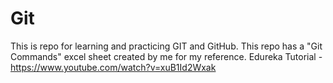 # Git

This is repo for learning and practicing GIT and GitHub.
This repo has a "Git Commands" excel sheet created by me for my reference.
Edureka Tutorial - https://www.youtube.com/watch?v=xuB1Id2Wxak
